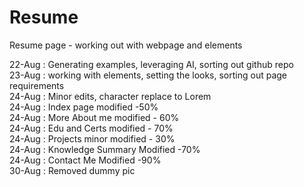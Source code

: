 # Resume
Resume page - working out with webpage and elements

22-Aug : Generating examples, leveraging AI, sorting out github repo   
23-Aug : working with elements, setting the looks, sorting out page requirements    
24-Aug : Minor edits, character replace to Lorem    
24-Aug : Index page modified -50%   
24-Aug : More About me modified - 60%   
24-Aug : Edu and Certs modified - 70%   
24-Aug : Projects minor modified - 30%  
24-Aug : Knowledge Summary Modified -70%    
24-Aug : Contact Me Modified -90%   
30-Aug : Removed dummy pic